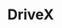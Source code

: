 ---
layout: startup_page
title: "DriveX"
id: "drivex.io"
permalink: "/drivexdrivex.io04232025/"
website: "https://drivex.io/"
funding_round: ""
funding_amount: "€1.2M"
investors: "Carglass Estonia, Lithuanian and Slovenian business angels, existing investors"
about: "DriveX develops AI-powered technology for windshield damage detection, helping insurance and repair companies assess damage and optimize repair or replacement decisions. This improves efficiency, reduces costs, and enhances customer self-service. The technology guides car owners in capturing images and uses AI to determine the best course of action."
markets: "Insurtech, AI, Automotive"
hq: "Tallinn, Harjumaa, Estonia"
founded_year: "2020"
linkedin: "https://www.linkedin.com/company/drivextechnologies"
twitter: "https://twitter.com/DriveXcompany"
instagram: ""
facebook: "https://www.facebook.com/driveXcompany"
crunchbase: "https://www.crunchbase.com/organization/drivex-technologies"
pitchbook: "https://pitchbook.com/profiles/company/459413-29"

# SEO Optimization
meta_title: "DriveX -  Funding (€1.2M)"
meta_description: "DriveX, DriveX develops AI-powered technology for windshield damage detection, helping insurance and repair companies assess damage and optimize repair or rep..."
meta_keywords: "DriveX, Insurtech, AI, Automotive,  funding"
canonical_url: "https://pkprojectstartups.github.io/projectstartups.com/drivexdrivex.io04232025/"
---